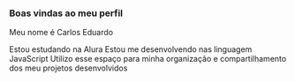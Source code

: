 ### Boas vindas ao meu perfil

Meu nome é Carlos Eduardo

Estou estudando na Alura
Estou me desenvolvendo nas linguagem JavaScript
Utilizo esse espaço para minha organização e compartilhamento dos meu projetos desenvolvidos

